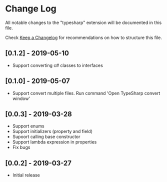 # Change Log

All notable changes to the "typesharp" extension will be documented in this file.

Check [Keep a Changelog](http://keepachangelog.com/) for recommendations on how to structure this file.

## [0.1.2] - 2019-05-10

- Support converting c# classes to interfaces

## [0.1.0] - 2019-05-07

- Support convert multiple files. Run command 'Open TypeSharp convert window'

## [0.0.3] - 2019-03-28

- Support enums
- Support initializers (property and field) 
- Supoort calling base constructor
- Support lambda expression in properties
- Fix bugs

## [0.0.2] - 2019-03-27

- Initial release